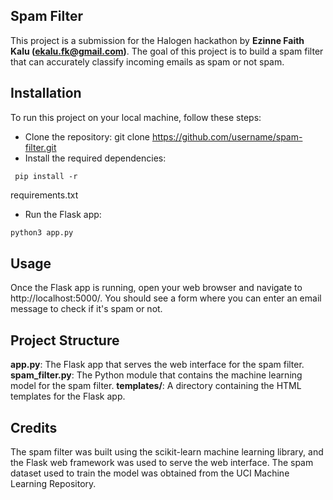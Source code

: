 ﻿## Spam Filter
This project is a submission for the Halogen hackathon by **Ezinne Faith Kalu (ekalu.fk@gmail.com)**. The goal of this project is to build a spam filter that can accurately classify incoming emails as spam or not spam.

## Installation
To run this project on your local machine, follow these steps:

+ Clone the repository: git clone https://github.com/username/spam-filter.git
+ Install the required dependencies: 
```shell
 pip install -r 
``` 
requirements.txt
+ Run the Flask app: 
```bash
python3 app.py
```

## Usage
Once the Flask app is running, open your web browser and navigate to http://localhost:5000/. You should see a form where you can enter an email message to check if it's spam or not.

## Project Structure
**app.py**: The Flask app that serves the web interface for the spam filter.
**spam_filter.py**: The Python module that contains the machine learning model for the spam filter.
**templates/**: A directory containing the HTML templates for the Flask app.

## Credits
The spam filter was built using the scikit-learn machine learning library, and the Flask web framework was used to serve the web interface. The spam dataset used to train the model was obtained from the UCI Machine Learning Repository.

